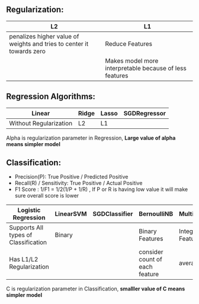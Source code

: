 
## Regularization:

| L2 | L1 |
| --- | --- |
| penalizes higher value of weights and tries to center it towards zero | Reduce Features |
| | Makes model more interpretable because of less features |

## Regression Algorithms:

| Linear | Ridge | Lasso | SGDRegressor |
| --- | --- | --- | --- | 
| Without Regularization | L2 | L1 | |

Alpha is regularization parameter in Regression, **Large value of alpha means simpler model**

## Classification:

* Precision(P): True Positive / Predicted Positive 
* Recall(R) / Sensitivity: True Positive / Actual Positive
* F1 Score : 1/F1 = 1/2(1/P + 1/R) , If P or R is having low value it will make sure overall score is lower

| Logistic Regression | LinearSVM | SGDClassifier | BernoulliNB | MultinomialNB | GaussianNB |
| --- | --- | --- | --- | --- | --- |
| Supports All types of Classification | Binary | | Binary Features | Integer Features | All type of features |
| Has L1/L2 Regularization | | | consider count of each feature| average | average as well as standard deviation |

C is regularization parameter in Classification, **smalller value of C means simpler model**
